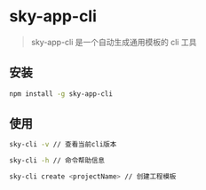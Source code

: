 # sky-app-cli

> sky-app-cli 是一个自动生成通用模板的 cli 工具

## 安装

```bash
npm install -g sky-app-cli
```

## 使用

```bash
sky-cli -v // 查看当前cli版本

sky-cli -h // 命令帮助信息

sky-cli create <projectName> // 创建工程模板

```
